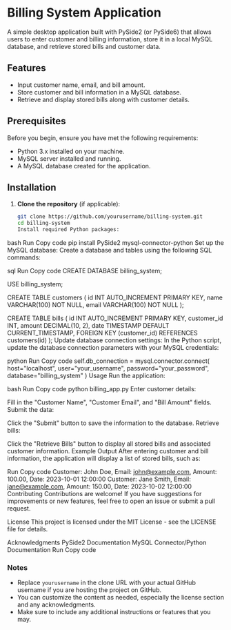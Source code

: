 # Billing System Application

A simple desktop application built with PySide2 (or PySide6) that allows users to enter customer and billing information, store it in a local MySQL database, and retrieve stored bills and customer data.

## Features

- Input customer name, email, and bill amount.
- Store customer and bill information in a MySQL database.
- Retrieve and display stored bills along with customer details.

## Prerequisites

Before you begin, ensure you have met the following requirements:

- Python 3.x installed on your machine.
- MySQL server installed and running.
- A MySQL database created for the application.

## Installation

1. **Clone the repository** (if applicable):
   ```bash
   git clone https://github.com/yourusername/billing-system.git
   cd billing-system
   Install required Python packages:

bash
Run
Copy code
pip install PySide2 mysql-connector-python
Set up the MySQL database: Create a database and tables using the following SQL commands:

sql
Run
Copy code
CREATE DATABASE billing_system;

USE billing_system;

CREATE TABLE customers (
    id INT AUTO_INCREMENT PRIMARY KEY,
    name VARCHAR(100) NOT NULL,
    email VARCHAR(100) NOT NULL
);

CREATE TABLE bills (
    id INT AUTO_INCREMENT PRIMARY KEY,
    customer_id INT,
    amount DECIMAL(10, 2),
    date TIMESTAMP DEFAULT CURRENT_TIMESTAMP,
    FOREIGN KEY (customer_id) REFERENCES customers(id)
);
Update database connection settings: In the Python script, update the database connection parameters with your MySQL credentials:

python
Run
Copy code
self.db_connection = mysql.connector.connect(
    host="localhost",
    user="your_username",
    password="your_password",
    database="billing_system"
)
Usage
Run the application:

bash
Run
Copy code
python billing_app.py
Enter customer details:

Fill in the "Customer Name", "Customer Email", and "Bill Amount" fields.
Submit the data:

Click the "Submit" button to save the information to the database.
Retrieve bills:

Click the "Retrieve Bills" button to display all stored bills and associated customer information.
Example Output
After entering customer and bill information, the application will display a list of stored bills, such as:

Run
Copy code
Customer: John Doe, Email: john@example.com, Amount: 100.00, Date: 2023-10-01 12:00:00
Customer: Jane Smith, Email: jane@example.com, Amount: 150.00, Date: 2023-10-02 12:00:00
Contributing
Contributions are welcome! If you have suggestions for improvements or new features, feel free to open an issue or submit a pull request.

License
This project is licensed under the MIT License - see the LICENSE file for details.

Acknowledgments
PySide2 Documentation
MySQL Connector/Python Documentation
Run
Copy code

### Notes

- Replace `yourusername` in the clone URL with your actual GitHub username if you are hosting the project on GitHub.
- You can customize the content as needed, especially the license section and any acknowledgments.
- Make sure to include any additional instructions or features that you may.
